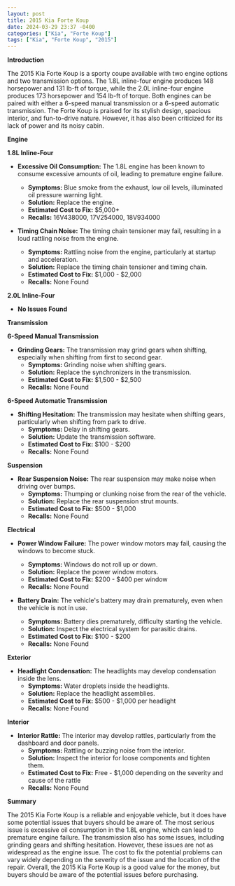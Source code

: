 ```yaml
---
layout: post
title: 2015 Kia Forte Koup
date: 2024-03-29 23:37 -0400
categories: ["Kia", "Forte Koup"]
tags: ["Kia", "Forte Koup", "2015"]
---
```

**Introduction**

The 2015 Kia Forte Koup is a sporty coupe available with two engine options and two transmission options. The 1.8L inline-four engine produces 148 horsepower and 131 lb-ft of torque, while the 2.0L inline-four engine produces 173 horsepower and 154 lb-ft of torque. Both engines can be paired with either a 6-speed manual transmission or a 6-speed automatic transmission. The Forte Koup is praised for its stylish design, spacious interior, and fun-to-drive nature. However, it has also been criticized for its lack of power and its noisy cabin.

**Engine**

**1.8L Inline-Four**

* **Excessive Oil Consumption:** The 1.8L engine has been known to consume excessive amounts of oil, leading to premature engine failure.
    * **Symptoms:** Blue smoke from the exhaust, low oil levels, illuminated oil pressure warning light.
    * **Solution:** Replace the engine.
    * **Estimated Cost to Fix:** $5,000+
    * **Recalls:** 16V438000, 17V254000, 18V934000

* **Timing Chain Noise:** The timing chain tensioner may fail, resulting in a loud rattling noise from the engine.
    * **Symptoms:** Rattling noise from the engine, particularly at startup and acceleration.
    * **Solution:** Replace the timing chain tensioner and timing chain.
    * **Estimated Cost to Fix:** $1,000 - $2,000
    * **Recalls:** None Found

**2.0L Inline-Four**

* **No Issues Found**

**Transmission**

**6-Speed Manual Transmission**

* **Grinding Gears:** The transmission may grind gears when shifting, especially when shifting from first to second gear.
    * **Symptoms:** Grinding noise when shifting gears.
    * **Solution:** Replace the synchronizers in the transmission.
    * **Estimated Cost to Fix:** $1,500 - $2,500
    * **Recalls:** None Found

**6-Speed Automatic Transmission**

* **Shifting Hesitation:** The transmission may hesitate when shifting gears, particularly when shifting from park to drive.
    * **Symptoms:** Delay in shifting gears.
    * **Solution:** Update the transmission software.
    * **Estimated Cost to Fix:** $100 - $200
    * **Recalls:** None Found

**Suspension**

* **Rear Suspension Noise:** The rear suspension may make noise when driving over bumps.
    * **Symptoms:** Thumping or clunking noise from the rear of the vehicle.
    * **Solution:** Replace the rear suspension strut mounts.
    * **Estimated Cost to Fix:** $500 - $1,000
    * **Recalls:** None Found

**Electrical**

* **Power Window Failure:** The power window motors may fail, causing the windows to become stuck.
    * **Symptoms:** Windows do not roll up or down.
    * **Solution:** Replace the power window motors.
    * **Estimated Cost to Fix:** $200 - $400 per window
    * **Recalls:** None Found

* **Battery Drain:** The vehicle's battery may drain prematurely, even when the vehicle is not in use.
    * **Symptoms:** Battery dies prematurely, difficulty starting the vehicle.
    * **Solution:** Inspect the electrical system for parasitic drains.
    * **Estimated Cost to Fix:** $100 - $200
    * **Recalls:** None Found

**Exterior**

* **Headlight Condensation:** The headlights may develop condensation inside the lens.
    * **Symptoms:** Water droplets inside the headlights.
    * **Solution:** Replace the headlight assemblies.
    * **Estimated Cost to Fix:** $500 - $1,000 per headlight
    * **Recalls:** None Found

**Interior**

* **Interior Rattle:** The interior may develop rattles, particularly from the dashboard and door panels.
    * **Symptoms:** Rattling or buzzing noise from the interior.
    * **Solution:** Inspect the interior for loose components and tighten them.
    * **Estimated Cost to Fix:** Free - $1,000 depending on the severity and cause of the rattle
    * **Recalls:** None Found

**Summary**

The 2015 Kia Forte Koup is a reliable and enjoyable vehicle, but it does have some potential issues that buyers should be aware of. The most serious issue is excessive oil consumption in the 1.8L engine, which can lead to premature engine failure. The transmission also has some issues, including grinding gears and shifting hesitation. However, these issues are not as widespread as the engine issue. The cost to fix the potential problems can vary widely depending on the severity of the issue and the location of the repair. Overall, the 2015 Kia Forte Koup is a good value for the money, but buyers should be aware of the potential issues before purchasing.
